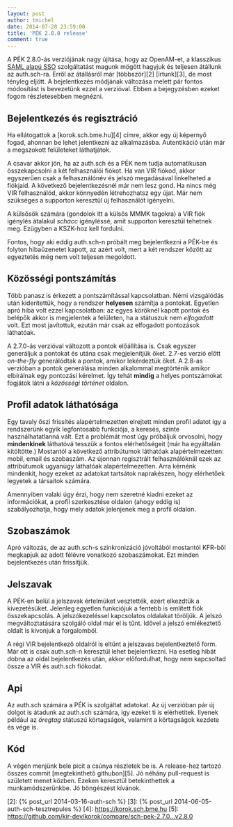 ```yaml
---
layout: post
author: tmichel
date: 2014-07-28 23:59:00
title: 'PÉK 2.8.0 release'
comment: true
---
```


A PÉK 2.8.0-ás verziójának nagy újítása, hogy az OpenAM-et, a klasszikus [SAML alapú SSO][1] szolgáltatást magunk mögött hagyjuk és teljesen átállunk az auth.sch-ra. Erről az átállásról már [többször][2] [írtunk][3], de most tényleg eljött. A bejelentkezés módjának változása melett pár fontos módosítást is bevezetünk ezzel a verzióval. Ebben a bejegyzésben ezeket fogom részletesebben megnézni.

## Bejelentkezés és regisztráció

Ha ellátogattok a [korok.sch.bme.hu][4] címre, akkor egy új képernyő fogad, ahonnan be lehet jelentkezni az alkalmazásba. Autentikáció után már a megszokott felületeket láthatjátok.

A csavar akkor jön, ha az auth.sch és a PÉK nem tudja automatikusan összekapcsolni a két felhasználói fiókot. Ha van VIR fiókod, akkor egyszerűen csak a felhasználónév és jelszó megadásával linkelheted a fiókjaid. A következő bejelentkezésnél már nem lesz gond. Ha nincs még VIR felhasználód, akkor könnyedén létrehozhatsz egy újat. Már nem szükséges a supporton keresztül új felhasználót igényelni.

A külsősök számára (gondolok itt a külsős MMMK tagokra) a VIR fiók igénylés átalakul _schacc_ igényléssé, amit supporton keresztül tehetnek meg. Ezügyben a KSZK-hoz kell fordulni.

Fontos, hogy aki eddig auth.sch-n próbált meg bejelentkezni a PÉK-be és folyton hibaüzenetet kapott, az azért volt, mert a két rendszer között az egyeztetés még nem volt teljesen megoldott.

## Közösségi pontszámítás

Több panasz is érkezett a pontszámítással kapcsolatban. Némi vizsgálódás után kiderítettük, hogy a rendszer **helyesen** számítja a pontokat. Egyetlen apró hiba volt ezzel kapcsolatban: az egyes köröknél kapott pontok és belépők akkor is megjelentek a felületen, ha a státuszuk nem _elfogadott_ volt. Ezt most javítottuk, ezután már csak az elfogadott pontozások láthatóak.

A 2.7.0-ás verzióval változott a pontok előállítása is. Csak egyszer generáljuk a pontokat és utána csak megjelenítjük őket. 2.7-es verzió előtt _on-the-fly_ generálódtak a pontok, amikor lekérdeztük őket. A 2.8-as verzióban a pontok generálása minden alkalommal megtörténik amikor elbírálnak egy pontozási kérelmet. Így tehát **mindig** a helyes pontszámokat fogjátok látni a _közösségi történet_ oldalon.

## Profil adatok láthatósága

Egy tavaly őszi frissítés alapértelmezetten elrejtett minden profil adatot így a rendszerünk egyik legfontosabb funkciója, a keresés, szinte használhatatlanná vált. Ezt a problémát most úgy próbáljuk orvosolni, hogy **mindenkinek** láthatóvá tesszük a fontos elérhetőségeit (már ha egyáltalán kitöltötte.) Mostantól a következő attribútumok láthatóak alapértelmezetten: mobil, email és szobaszám. Az újonnan regisztrált felhasználóknál ezek az attribútumok ugyanúgy láthatóak alapértelmezetten. Arra kérnénk mindenkit, hogy ezeket az adatokat tartsátok naprakészen, hogy elérhetőek legyetek a társaitok számára.

Amennyiben valaki úgy érzi, hogy nem szeretné kiadni ezeket az információkat, a profil szerkesztése oldalon (ahogy eddig is) szabályozhatja, hogy mely adatok jelenjenek meg a profil oldalon.

## Szobaszámok

Apró változás, de az auth.sch-s szinkronizáció jóvoltából mostantól KFR-ből megkapjuk az adott félévre vonatkozó szobaszámokat. Ezt minden bejelentkezés után frissítjük.

## Jelszavak

A PÉK-en belül a jelszavak értelmüket vesztették, ezért elkezdtük a kivezetésüket. Jelenleg egyetlen funkciójuk a fentebb is említett fiók összekapcsolás. A jelszókezeléssel kapcsolatos oldalakat töröljük. A jelszó megváltoztatására szolgáló oldal már el is tűnt. Idővel a jelszó emlékeztető oldalt is kivonjuk a forgalomból.

A régi VIR bejelentkező oldalról is eltűnt a jelszavas bejelentkeztető form. Már ott is csak auth.sch-n keresztül lehet bejelentkezni. Ha esetleg hibát dobna az oldal bejelentkezés után, akkor előfordulhat, hogy nem kapcsoltad össze a VIR és auth.sch fiókodat.

## Api

Az auth.sch számára a PÉK is szolgáltat adatokat. Az új verzióban pár új dolgot is átadunk az auth.sch számára, így ezeket ti is elérhetitek. Ilyenek például az _öregtag_ státuszú körtagságok, valamint a körtagságok kezdete és vége is.

## Kód

A végén menjünk bele picit a csúnya részletek be is. A release-hez tartozó összes commit [megtekinthető githubon][5]. Jó néhány pull-request is született menet közben. Ezeken keresztül betekinthettek a munkamódszerünkbe. Jó böngészést kívánok.

[1]: http://en.wikipedia.org/wiki/Security_Assertion_Markup_Language

[2]: {% post_url 2014-03-16-auth-sch %}
[3]: {% post_url 2014-06-05-auth-sch-tesztrepules %}
[4]: https://korok.sch.bme.hu
[5]: https://github.com/kir-dev/korok/compare/sch-pek-2.7.0...v2.8.0
